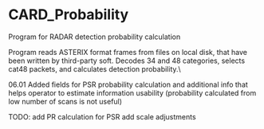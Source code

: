 # CARD_Probability
 Program for RADAR detection probability calculation

Program reads ASTERIX format frames from files on local disk, that have
been written by third-party soft. Decodes 34 and 48 categories, selects cat48 packets, and calculates detection probability.\

06.01
Added fields for PSR probability calculation and additional info that
helps operator to estimate information usability (probability calculated from low number of scans is not useful)

TODO:
add PR calculation for PSR
add scale adjustments
